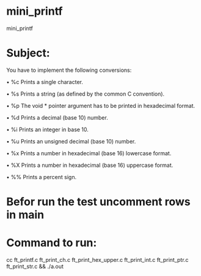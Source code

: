 # mini_printf
mini_printf

# Subject:
You have to implement the following conversions:

• %c Prints a single character.

• %s Prints a string (as defined by the common C convention).

• %p The void * pointer argument has to be printed in hexadecimal format.

• %d Prints a decimal (base 10) number.

• %i Prints an integer in base 10.

• %u Prints an unsigned decimal (base 10) number.

• %x Prints a number in hexadecimal (base 16) lowercase format.

• %X Prints a number in hexadecimal (base 16) uppercase format.

• %% Prints a percent sign.

# Befor run the test uncomment rows in main

# Command to run:
cc ft_printf.c ft_print_ch.c ft_print_hex_upper.c ft_print_int.c ft_print_ptr.c ft_print_str.c && ./a.out
